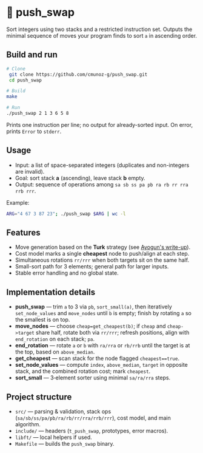 # 🥞 push\_swap

Sort integers using two stacks and a restricted instruction set. Outputs the minimal sequence of moves your program finds to sort `a` in ascending order.

## Build and run

```bash
# Clone
 git clone https://github.com/cmunoz-g/push_swap.git
 cd push_swap

# Build
make

# Run
./push_swap 2 1 3 6 5 8
```

Prints one instruction per line; no output for already-sorted input. On error, prints `Error` to `stderr`.

## Usage

* Input: a list of space-separated integers (duplicates and non-integers are invalid).
* Goal: sort stack **a** (ascending), leave stack **b** empty.
* Output: sequence of operations among `sa sb ss pa pb ra rb rr rra rrb rrr`.

Example:

```bash
ARG="4 67 3 87 23"; ./push_swap $ARG | wc -l
```

## Features

* Move generation based on the **Turk** strategy (see [Ayogun's write-up](https://medium.com/@ayogun/push-swap-c1f5d2d41e97)).
* Cost model marks a single **cheapest** node to push/align at each step.
* Simultaneous rotations `rr/rrr` when both targets sit on the same half.
* Small-sort path for 3 elements; general path for larger inputs.
* Stable error handling and no global state.

## Implementation details

* **push\_swap** — trim `a` to 3 via `pb`, `sort_small(a)`, then iteratively `set_node_values` and `move_nodes` until `b` is empty; finish by rotating `a` so the smallest is on top.
* **move\_nodes** — choose `cheap=get_cheapest(b)`; if `cheap` and `cheap->target` share half, rotate both via `rr/rrr`; refresh positions, align with `end_rotation` on each stack; `pa`.
* **end\_rotation** — rotate `a` or `b` with `ra/rra` or `rb/rrb` until the target is at the top, based on `above_median`.
* **get\_cheapest** — scan stack for the node flagged `cheapest==true`.
* **set\_node\_values** — compute `index`, `above_median`, `target` in opposite stack, and the combined rotation cost; mark `cheapest`.
* **sort\_small** — 3‑element sorter using minimal `sa/ra/rra` steps.

## Project structure

* `src/` — parsing & validation, stack ops (`sa/sb/ss/pa/pb/ra/rb/rr/rra/rrb/rrr`), cost model, and main algorithm.
* `include/` — headers (`t_push_swap`, prototypes, error macros).
* `libft/` — local helpers if used.
* `Makefile` — builds the `push_swap` binary.
